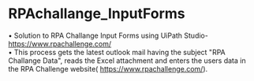 # RPAchallange_InputForms
• Solution to RPA Challange Input Forms using UiPath Studio- https://www.rpachallenge.com/  
• This process gets the latest outlook mail having the subject "RPA Challange Data", 
reads the Excel attachment and enters the users data in the RPA Challenge website( https://www.rpachallenge.com/). 
